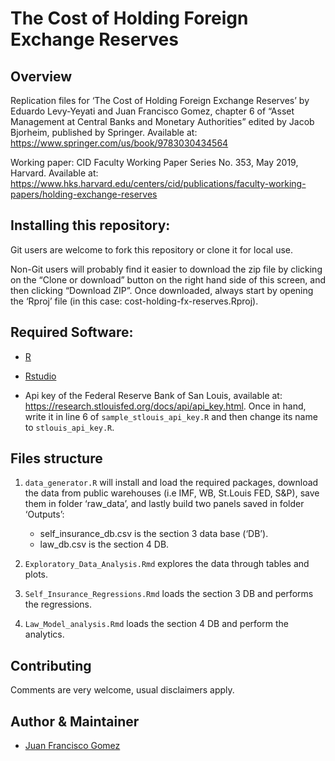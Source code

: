 
<!-- README.md is generated from README.Rmd. Please edit that file -->

# The Cost of Holding Foreign Exchange Reserves

## Overview

Replication files for ‘The Cost of Holding Foreign Exchange Reserves’ by
Eduardo Levy-Yeyati and Juan Francisco Gomez, chapter 6 of “Asset
Management at Central Banks and Monetary Authorities” edited by Jacob
Bjorheim, published by Springer. Available at:
<https://www.springer.com/us/book/9783030434564>

Working paper: CID Faculty Working Paper Series No. 353, May 2019,
Harvard. Available at:
<https://www.hks.harvard.edu/centers/cid/publications/faculty-working-papers/holding-exchange-reserves>

## Installing this repository:

Git users are welcome to fork this repository or clone it for local use.

Non-Git users will probably find it easier to download the zip file by
clicking on the “Clone or download” button on the right hand side of
this screen, and then clicking “Download ZIP”. Once downloaded, always
start by opening the ‘Rproj’ file (in this case:
cost-holding-fx-reserves.Rproj).

## Required Software:

  - [R](https://cran.r-project.org/)

  - [Rstudio](https://www.rstudio.com/products/rstudio/download/)

  - Api key of the Federal Reserve Bank of San Louis, available at:
    <https://research.stlouisfed.org/docs/api/api_key.html>. Once in
    hand, write it in line 6 of `sample_stlouis_api_key.R` and then
    change its name to `stlouis_api_key.R`.

## Files structure

1.  `data_generator.R` will install and load the required packages,
    download the data from public warehouses (i.e IMF, WB, St.Louis FED,
    S\&P), save them in folder ‘raw\_data’, and lastly build two panels
    saved in folder ‘Outputs’:
    
      - self\_insurance\_db.csv is the section 3 data base (‘DB’).
      - law\_db.csv is the section 4 DB.

2.  `Exploratory_Data_Analysis.Rmd` explores the data through tables and
    plots.

3.  `Self_Insurance_Regressions.Rmd` loads the section 3 DB and performs
    the regressions.

4.  `Law_Model_analysis.Rmd` loads the section 4 DB and perform the
    analytics.

## Contributing

Comments are very welcome, usual disclaimers apply.

## Author & Maintainer

  - [Juan Francisco Gomez](https://github.com/jfgomezok)
